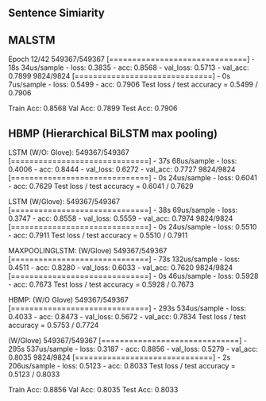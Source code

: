 ## Sentence Simiarity

## MALSTM

Epoch 12/42
549367/549367 [==============================] - 18s 34us/sample - loss: 0.3835 - acc: 0.8568 - val_loss: 0.5713 - val_acc: 0.7899
9824/9824 [==============================] - 0s 7us/sample - loss: 0.5499 - acc: 0.7906
Test loss / test accuracy = 0.5499 / 0.7906

Train Acc: 0.8568
Val Acc: 0.7899
Test Acc: 0.7906

## HBMP (Hierarchical BiLSTM max pooling)

LSTM (W/O: Glove):
549367/549367 [==============================] - 37s 68us/sample - loss: 0.4006 - acc: 0.8444 - val_loss: 0.6272 - val_acc: 0.7727
9824/9824 [==============================] - 0s 24us/sample - loss: 0.6041 - acc: 0.7629
Test loss / test accuracy = 0.6041 / 0.7629

LSTM (W/Glove):
549367/549367 [==============================] - 38s 69us/sample - loss: 0.3747 - acc: 0.8558 - val_loss: 0.5559 - val_acc: 0.7974
9824/9824 [==============================] - 0s 24us/sample - loss: 0.5510 - acc: 0.7911
Test loss / test accuracy = 0.5510 / 0.7911

MAXPOOLINGLSTM:
(W/Glove)
549367/549367 [==============================] - 73s 132us/sample - loss: 0.4511 - acc: 0.8280 - val_loss: 0.6033 - val_acc: 0.7620
9824/9824 [==============================] - 0s 46us/sample - loss: 0.5928 - acc: 0.7673
Test loss / test accuracy = 0.5928 / 0.7673

HBMP:
(W/O Glove)
549367/549367 [==============================] - 293s 534us/sample - loss: 0.4033 - acc: 0.8473 - val_loss: 0.5672 - val_acc: 0.7834
Test loss / test accuracy = 0.5753 / 0.7724

(W/Glove)
549367/549367 [==============================] - 295s 537us/sample - loss: 0.3187 - acc: 0.8856 - val_loss: 0.5279 - val_acc: 0.8035
9824/9824 [==============================] - 2s 206us/sample - loss: 0.5123 - acc: 0.8033
Test loss / test accuracy = 0.5123 / 0.8033

Train Acc: 0.8856
Val Acc: 0.8035
Test Acc: 0.8033